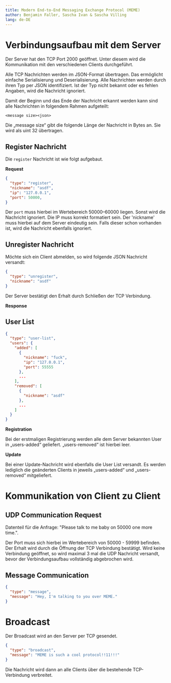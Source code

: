 ```yaml
---
title: Modern End-to-End Messaging Exchange Protocol (MEME)
author: Benjamin Faller, Sascha Ivan & Sascha Villing
lang: de-DE
---
```

# Verbindungsaufbau mit dem Server

Der Server hat den TCP Port 2000 geöffnet. Unter diesem wird die Kommunikation
mit den verschiedenen Clients durchgeführt.

Alle TCP Nachrichten werden im JSON-Format übertragen. Das ermöglicht einfache
Serialisierung und Deserialisierung. Alle Nachrichten werden durch ihren Typ per
JSON identifiziert. Ist der Typ nicht bekannt oder es fehlen Angaben, wird die
Nachricht ignoriert.

Damit der Beginn und das Ende der Nachricht erkannt werden kann sind alle
Nachrichten in folgendem Rahmen aufgeteilt:

```text
<message size><json>
```

Die „message size“ gibt die folgende Länge der Nachricht in Bytes an. Sie wird
als uint 32 übertragen.

## Register Nachricht

Die `register` Nachricht ist wie folgt aufgebaut.

**Request**

```json
{
  "type": "register",
  "nickname": "asdf",
  "ip": "127.0.0.1",
  "port": 50000,
}
```

Der `port` muss hierbei im Wertebereich 50000–60000 liegen. Sonst wird die
Nachricht ignoriert. Die IP muss korrekt formatiert sein. 
Der 'nickname' muss hierbei auf dem Server eindeutig sein. Falls dieser schon vorhanden ist, wird die Nachricht ebenfalls ignoriert.

## Unregister Nachricht

Möchte sich ein Client abmelden, so wird folgende JSON Nachricht versandt:

```json
{
  "type": "unregister",
  "nickname": "asdf"
}
```

Der Server bestätigt den Erhalt durch Schließen der TCP Verbindung.

**Response**

## User List

```json
{
  "type": "user-list",
  "users": {
    "added": [
      {
        "nickname": "fuck",
        "ip": "127.0.0.1",
        "port": 55555
      },
      ...
    ],
    "removed": [
      {
        "nickname": "asdf"
      },
      ...
    ]
  }
}
```

**Registration**

Bei der erstmaligen Registrierung werden alle dem Server bekannten User in
„users-added“ geliefert. „users-removed“ ist hierbei leer.

**Update**

Bei einer Update-Nachricht wird ebenfalls die User List versandt. Es werden
lediglich die geänderten Clients in jeweils „users-added“ und „users-removed“
mitgeliefert.

# Kommunikation von Client zu Client

## UDP Communication Request

Datenteil für die Anfrage: "Please talk to me baby on 50000 one more time.".

Der Port muss sich hierbei im Wertebereich von 50000 - 59999 befinden.
Der Erhalt wird durch die Öffnung der TCP Verbindung bestätigt. Wird keine
Verbindung geöffnet, so wird maximal 3 mal die UDP Nachricht versandt, bevor der
Verbindungsaufbau vollständig abgebrochen wird.

## Message Communication

```json
{
  "type": "message",
  "message": "Hey, I'm talking to you over MEME."
}
```

# Broadcast

Der Broadcast wird an den Server per TCP gesendet.

```json
{
  "type": "broadcast",
  "message": "MEME is such a cool protocol!!11!!!"
}
```

Die Nachricht wird dann an alle Clients über die bestehende TCP-Verbindung
verbreitet.
